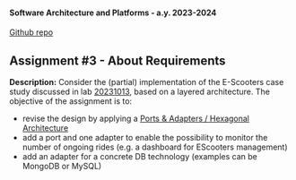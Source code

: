 #### Software Architecture and Platforms - a.y. 2023-2024
[Github repo](https://github.com/SimoneCeredi/sap-assignments)

## Assignment #3 - About Requirements

**Description:** Consider the (partial) implementation of the E-Scooters case study discussed in lab [20231013](https://github.com/pslab-unibo/sap-2023-2024/blob/master/Labs/Lab-04-20231013/README.md), based on a layered architecture. The objective of the assignment is to:
- revise the design by applying a [Ports & Adapters / Hexagonal Architecture](https://docs.google.com/document/d/1PomKasGfZQuLNWwfVzK-DS-SLcZk_oKniPfgVKsSd8U/edit?usp=sharing)
- add a port and one adapter to enable the possibility to monitor the number of ongoing rides (e.g. a dashboard for EScooters management)
- add an adapter for a concrete DB technology (examples can be MongoDB or MySQL)
